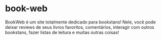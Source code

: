 # book-web
BookWeb é um site totalmente dedicado para bookstans! Nele, você pode deixar reviews de seus livros favoritos, comentários, interagir com outros bookstans, fazer listas de leitura e muitas outras coisas!
